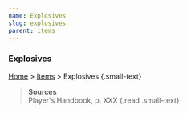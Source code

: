 ```yaml
---
name: Explosives
slug: explosives
parent: items
---
```

### Explosives
[Home](home) > [Items](items) > Explosives {.small-text}



> **Sources** <br/>
> Player's Handbook, p. XXX
{.read .small-text}
